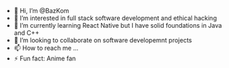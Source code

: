 - 👋 Hi, I’m @BazKom
- 👀 I’m interested in full stack software development and ethical hacking
- 🌱 I’m currently learning React Native but I have solid foundations in Java and C++
- 💞️ I’m looking to collaborate on software developemnt projects 
- 📫 How to reach me ...
- ⚡ Fun fact: Anime fan

<!---
BazKom/BazKom is a ✨ special ✨ repository because its `README.md` (this file) appears on your GitHub profile.
You can click the Preview link to take a look at your changes.
--->
